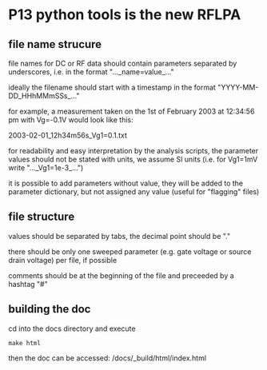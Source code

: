 # P13 python tools is the new RFLPA

## file name strucure

file names for DC or RF data should contain parameters separated by underscores, i.e. in the format "...\_name=value\_..."

ideally the filename should start with a timestamp in the format "YYYY-MM-DD\_HHhMMmSSs\_..."

for example, a measurement taken on the 1st of February 2003 at 12:34:56 pm with Vg=-0.1V would look like this:

2003-02-01_12h34m56s_Vg1=0.1.txt

for readability and easy interpretation by the analysis scripts, the parameter values should not be stated with units, we assume SI units (i.e. for Vg1=1mV write "...\_Vg1=1e-3\_...")

it is possible to add parameters without value, they will be added to the parameter dictionary, but not assigned any value (useful for "flagging" files)


## file structure

values should be separated by tabs, the decimal point should be "."

there should be only one sweeped parameter (e.g. gate voltage or source drain voltage) per file, if possible

comments should be at the beginning of the file and preceeded by a hashtag "#"


## building the doc

cd into the docs directory and execute

    make html
    
then the doc can be accessed: /docs/\_build/html/index.html

